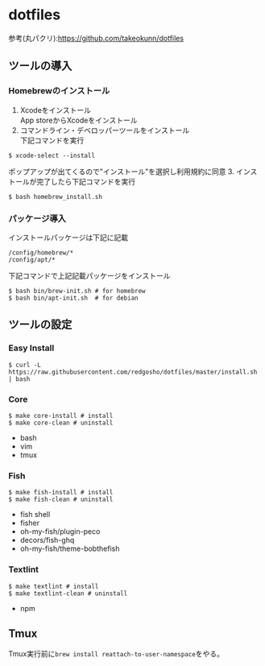 # dotfiles
参考(丸パクリ):https://github.com/takeokunn/dotfiles 
## ツールの導入
### Homebrewのインストール
1. Xcodeをインストール  
App storeからXcodeをインストール
2. コマンドライン・デベロッパーツールをインストール  
下記コマンドを実行
```
$ xcode-select --install
```
ポップアップが出てくるので"インストール"を選択し利用規約に同意
3. インストールが完了したら下記コマンドを実行
```
$ bash homebrew_install.sh
```
### パッケージ導入
インストールパッケージは下記に記載
```
/config/homebrew/*
/config/apt/*
```
下記コマンドで上記記載パッケージをインストール
```
$ bash bin/brew-init.sh # for homebrew
$ bash bin/apt-init.sh  # for debian
```
## ツールの設定
### Easy Install
```
$ curl -L https://raw.githubusercontent.com/redgosho/dotfiles/master/install.sh | bash
```
### Core
```
$ make core-install # install
$ make core-clean # uninstall
```
* bash
* vim
* tmux
### Fish
```
$ make fish-install # install
$ make fish-clean # uninstall
```
* fish shell
* fisher
* oh-my-fish/plugin-peco
* decors/fish-ghq
* oh-my-fish/theme-bobthefish

### Textlint
```
$ make textlint # install
$ make textlint-clean # uninstall
```
* npm

## Tmux
Tmux実行前に`brew install reattach-to-user-namespace`をやる。